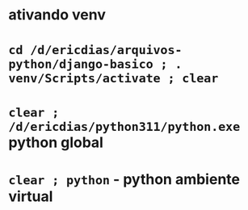 # ativando venv
# `cd /d/ericdias/arquivos-python/django-basico ; . venv/Scripts/activate ; clear`

# `clear ; /d/ericdias/python311/python.exe` python global
# `clear ; python` - python ambiente virtual